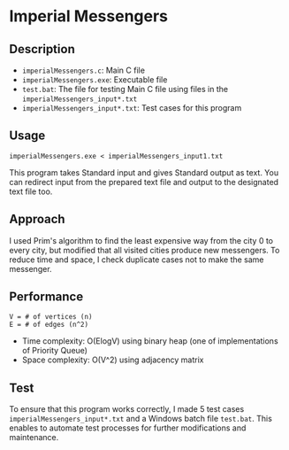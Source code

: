 Imperial Messengers
===
## Description
- `imperialMessengers.c`: Main C file
- `imperialMessengers.exe`: Executable file
- `test.bat`: The file for testing Main C file using files in the `imperialMessengers_input*.txt`
- `imperialMessengers_input*.txt`: Test cases for this program

## Usage
```
imperialMessengers.exe < imperialMessengers_input1.txt
```
This program takes Standard input and gives Standard output as text. You can redirect input from the prepared text file and output to the designated text file too.

## Approach
I used Prim's algorithm to find the least expensive way from the city 0 to every city, but modified that all visited cities produce new messengers. To reduce time and space, I check duplicate cases not to make the same messenger.

## Performance
```
V = # of vertices (n)
E = # of edges (n^2)
```
- Time complexity: O(ElogV) using binary heap (one of implementations of Priority Queue)
- Space complexity: O(V^2) using adjacency matrix

## Test
To ensure that this program works correctly, I made 5 test cases `imperialMessengers_input*.txt` and a Windows batch file `test.bat`. This enables to automate test processes for further modifications and maintenance.
